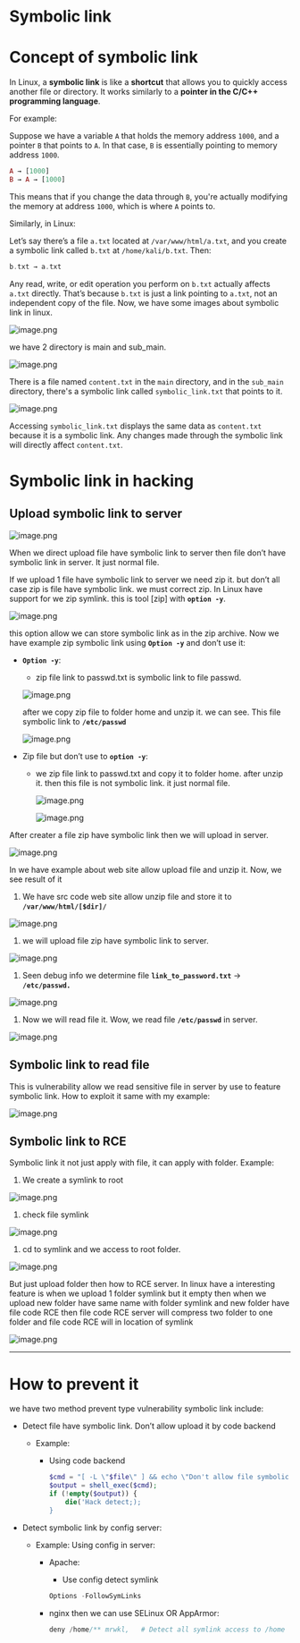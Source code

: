 # Symbolic link

# Concept of symbolic link

In Linux, a **symbolic link** is like a **shortcut** that allows you to quickly access another file or directory. It works similarly to a **pointer in the C/C++ programming language**.

For example:

Suppose we have a variable `A` that holds the memory address `1000`, and a pointer `B` that points to `A`. In that case, `B` is essentially pointing to memory address `1000`.

```php
A → [1000]  
B → A → [1000]
```

This means that if you change the data through `B`, you're actually modifying the memory at address `1000`, which is where `A` points to.

Similarly, in Linux:

Let’s say there’s a file `a.txt` located at `/var/www/html/a.txt`, and you create a symbolic link called `b.txt` at `/home/kali/b.txt`. Then:

```php
b.txt → a.txt
```

Any read, write, or edit operation you perform on `b.txt` actually affects `a.txt` directly. That’s because `b.txt` is just a link pointing to `a.txt`, not an independent copy of the file.
Now, we have some images about symbolic link in linux.

![image.png](image.png)

we have 2 directory is main and sub_main.

![image.png](image%201.png)

There is a file named `content.txt` in the `main` directory, and in the `sub_main` directory, there's a symbolic link called `symbolic_link.txt` that points to it.

![image.png](image%202.png)

Accessing `symbolic_link.txt` displays the same data as `content.txt` because it is a symbolic link. Any changes made through the symbolic link will directly affect `content.txt`.

# Symbolic link in hacking

## Upload symbolic link to server

![image.png](image%203.png)

When we direct upload file have symbolic link to server then file don’t have symbolic link in server. It just normal file. 

If we upload 1 file have symbolic link to server we need zip it. but don’t all case zip is file have symbolic link. we must correct zip. In Linux have support for we zip symlink. this is tool [zip] with **`option -y`**.

![image.png](image%204.png)

this option allow we can store symbolic link as in the zip archive. Now we have example zip symbolic link using **`Option -y`** and don’t use it:

- **`Option -y`**:
    - zip file link to passwd.txt is symbolic link to file passwd.
    
    ![image.png](image%205.png)
    
    after we copy zip file to folder home and unzip it. we can see. This file symbolic link to **`/etc/passwd`**
    
    ![image.png](image%206.png)
    
- Zip file but don’t use to **`option -y`**:
    - we zip file link to passwd.txt and copy it to folder home. after unzip it. then this file is not symbolic link. it just normal file.
        
        ![image.png](image%207.png)
        
        ![image.png](image%208.png)
        

After creater a file zip have symbolic link then we will upload in server. 

![image.png](image%209.png)

 In we have example about web site allow upload file and unzip it. Now, we see result of it

1. We have src code web site allow unzip file and store it to **`/var/www/html/[$dir]/`**

![image.png](image%2010.png)

1. we will upload file zip have symbolic link to server.

![image.png](image%2011.png)

1. Seen debug info we determine file **`link_to_password.txt`** → **`/etc/passwd.`**

![image.png](image%2012.png)

1.  Now we will read file it. Wow, we read file **`/etc/passwd`** in server.

![image.png](image%2013.png)

## Symbolic link to read file

This is vulnerability allow we read sensitive file in server by use to feature symbolic link. How to exploit it same with my example:

![image.png](image%209.png)

## Symbolic link to RCE

Symbolic link it not just apply with file, it can apply with folder. Example:

1. We create a symlink to root

![image.png](image%2014.png)

1. check file symlink

![image.png](image%2015.png)

1. cd to symlink and we access to root folder.

![image.png](image%2016.png)

But just upload folder then how to RCE server. In linux have a interesting feature is when we upload 1 folder symlink but it empty then when we upload new folder have same name with folder symlink and new folder have file code RCE then file code RCE server will compress two folder to one folder and file code RCE will in location of symlink 

![image.png](image%2017.png)

---

# How to prevent it

we have two method prevent type vulnerability symbolic link include:

- Detect file have symbolic link. Don’t allow upload it by code backend
    - Example:
        - Using code backend
            
            ```php
            $cmd = "[ -L \"$file\" ] && echo \"Don't allow file symbolic link\"";
            $output = shell_exec($cmd);
            if (!empty($output)) {
                die('Hack detect;);
            }
            ```
            
- Detect symbolic link by config server:
    - Example: Using config in server:
        - Apache:
            - Use config detect symlink
            
            ```php
            Options -FollowSymLinks
            ```
            
        - nginx then we can use SELinux OR AppArmor:
            
            ```php
            deny /home/** mrwkl,   # Detect all symlink access to /home
            ```